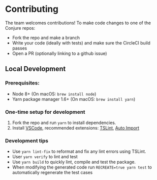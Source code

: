 # Contributing

The team welcomes contributions!  To make code changes to one of the Conjure repos:

- Fork the repo and make a branch
- Write your code (ideally with tests) and make sure the CircleCI build passes
- Open a PR (optionally linking to a github issue)

## Local Development

### Prerequisites: 

- Node 8+ (On macOS: `brew install node`)
- Yarn package manager 1.6+ (On macOS: `brew install yarn`)

### One-time setup for development

1. Fork the repo and run `yarn` to install dependencies.
1. Install [VSCode](https://code.visualstudio.com/), recommended extensions: [TSLint](https://github.com/Microsoft/vscode-tslint), [Auto Import](https://github.com/soates/Auto-Import)

### Development tips

- Use `yarn lint-fix` to reformat and fix any lint errors using TSLint.
- User `yarn verify` to lint and test
- Use `yarn build` to quickly lint, compile and test the package.
- When modifying the generated code run `RECREATE=true yarn test` to automatically regenerate the test cases

